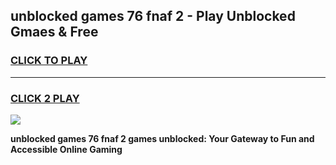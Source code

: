 
## unblocked games 76 fnaf 2 - Play Unblocked Gmaes & Free
<h3>
<a href="https://news.freeplayer.one?title=unblocked_games_76_fnaf_2&ref=23F">CLICK TO PLAY</a></h3>
<hr>

<h3>
<a href="https://news.freeplayer.one?title=unblocked_games_76_fnaf_2&ref=23F">CLICK 2 PLAY</a>
  
</h3>

<a href="https://news.freeplayer.one?title=unblocked_games_76_fnaf_2&ref=23F/"><img src="https://clearcache.store/games.png"></a>


**unblocked games 76 fnaf 2 games unblocked: Your Gateway to Fun and Accessible Online Gaming**
